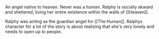 An angel native to heaven. Never was a human. Ralphy is socially akward and sheltered, living her entire existence within the walls of [[Heaven]].

Ralphy was acting as the guardian angel for [[The Human]]. Ralphys character for a lot of the story is about realizing that she's very lonely and needs to open up to people.